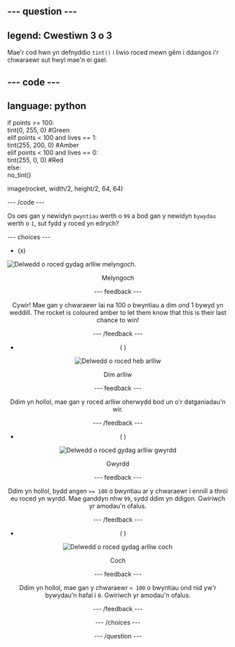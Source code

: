 --- question ---
---
legend: Cwestiwn 3 o 3
---

Mae'r cod hwn yn defnyddio `tint()` i liwio roced mewn gêm i ddangos i'r chwaraewr sut hwyl mae'n ei gael.

--- code ---
---
language: python
---

if points >= 100:    
tint(0, 255, 0) #Green   
elif points < 100 and lives == 1:   
tint(255, 200, 0) #Amber    
elif points < 100 and lives == 0:     
tint(255, 0, 0) #Red     
else:      
no_tint()

image(rocket, width/2, height/2, 64, 64)

--- /code ---

Os oes gan y newidyn `pwyntiau` werth o `99` a bod gan y newidyn `bywydau` werth o `1`, sut fydd y roced yn edrych?

--- choices ---

- (x)

![Delwedd o roced gydag arlliw melyngoch.](images/rocket_amber.png) <div style="text-align: center;">Melyngoch

 --- feedback ---

 Cywir! Mae gan y chwaraewr lai na 100 o bwyntiau a dim ond 1 bywyd yn weddill. The rocket is coloured amber to let them know that this is their last chance to win!

 --- /feedback ---

- ( )

![Delwedd o roced heb arlliw](images/rocket_original.png) <div style="text-align: center;">Dim arlliw

 --- feedback ---

 Ddim yn hollol, mae gan y roced arlliw oherwydd bod un o'r datganiadau'n wir.

 --- /feedback ---

- ( )

![Delwedd o roced gydag arlliw gwyrdd](images/rocket_green.png) <div style="text-align: center;">Gwyrdd

 --- feedback ---

 Ddim yn hollol, bydd angen `>= 100` o bwyntiau ar y chwaraewr i ennill a throi eu roced yn wyrdd. Mae ganddyn nhw `99`, sydd ddim yn ddigon. Gwiriwch yr amodau'n ofalus.

 --- /feedback ---

- ( )

![Delwedd o roced gydag arlliw coch](images/rocket_red.png) <div style="text-align: center;">Coch

 --- feedback ---

 Ddim yn hollol, mae gan y chwaraewr `< 100` o bwyntiau ond nid yw'r bywydau'n hafal i `0`. Gwiriwch yr amodau'n ofalus.

 --- /feedback ---

--- /choices ---

--- /question ---

